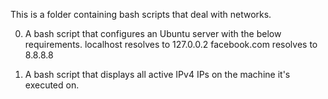 This is a folder containing bash scripts that deal with networks.

0. A bash script that configures an Ubuntu server with the below requirements.
	localhost resolves to 127.0.0.2
	facebook.com resolves to 8.8.8.8

1. A bash script that displays all active IPv4 IPs on the machine it's executed on. 
